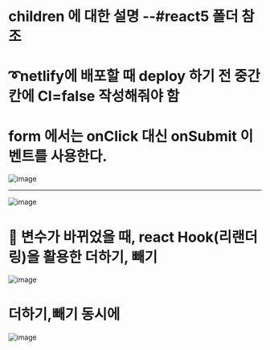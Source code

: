 # children 에 대한 설명 --#react5 폴더 참조

# ➰netlify에 배포할 때 deploy 하기 전 중간칸에 CI=false 작성해줘야 함

# form 에서는 onClick 대신 onSubmit 이벤트를 사용한다.
![image](https://github.com/YENAZIGMINA/react_basic/assets/129706758/ea14ca09-001e-48d5-bf1f-c56e26f1a3d4)


-------------------------------------------------------------------------------------------------------------
![image](https://github.com/YENAZIGMINA/react_basic/assets/129706758/bdbdc9f7-3f5d-47e5-afd5-df1f1e302375)

# 🎀 변수가 바뀌었을 때, react Hook(리랜더링)을 활용한 더하기, 빼기
![image](https://github.com/YENAZIGMINA/react_basic/assets/129706758/202eb5e0-3582-4696-9c85-697c9394831d)

# 더하기,빼기 동시에
![image](https://github.com/YENAZIGMINA/react_basic/assets/129706758/f9eb79b2-9a32-48a8-bac5-9648a16fe473)
